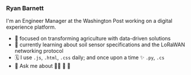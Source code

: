 ### Ryan Barnett

I'm an Engineer Manager at the Washington Post working on a digital experience platform.


- 🔭 focused on transforming agriculture with data-driven solutions
- 🌱 currently learning about soil sensor specifications and the LoRaWAN networking protocol
- 🗓 I use `.js`, `.html`, `.css` daily; and once upon a time ✨ `.py`, `.cs` 
- 💬 Ask me about 👨‍🌾 🚜 🌾


<!--
- 💬 Ask me about ...
- 📫 How to reach me: ...
- ⚡ Fun fact: ...
-->

